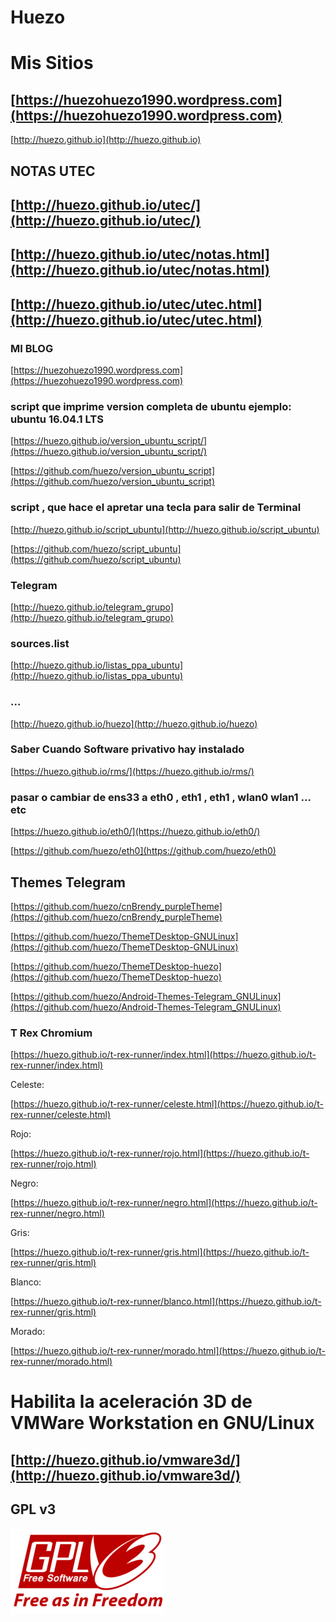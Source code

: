 


<meta name="viewport" content="width=device-width, initial-scale=1.0">


# Huezo

# Mis Sitios

## [https://huezohuezo1990.wordpress.com](https://huezohuezo1990.wordpress.com)

[http://huezo.github.io](http://huezo.github.io)


## NOTAS UTEC

##  [http://huezo.github.io/utec/](http://huezo.github.io/utec/)

## [http://huezo.github.io/utec/notas.html](http://huezo.github.io/utec/notas.html)

## [http://huezo.github.io/utec/utec.html](http://huezo.github.io/utec/utec.html)



### MI BLOG 


[https://huezohuezo1990.wordpress.com](https://huezohuezo1990.wordpress.com)



### script que imprime version completa de ubuntu ejemplo: ubuntu 16.04.1 LTS

[https://huezo.github.io/version_ubuntu_script/](https://huezo.github.io/version_ubuntu_script/)

[https://github.com/huezo/version_ubuntu_script](https://github.com/huezo/version_ubuntu_script)


### script , que hace el apretar una tecla para salir de Terminal

[http://huezo.github.io/script_ubuntu](http://huezo.github.io/script_ubuntu)

[https://github.com/huezo/script_ubuntu](https://github.com/huezo/script_ubuntu)

###  Telegram

[http://huezo.github.io/telegram_grupo](http://huezo.github.io/telegram_grupo)


### sources.list

[http://huezo.github.io/listas_ppa_ubuntu](http://huezo.github.io/listas_ppa_ubuntu)


###  ...

[http://huezo.github.io/huezo](http://huezo.github.io/huezo)


###  Saber Cuando Software privativo hay instalado

[https://huezo.github.io/rms/](https://huezo.github.io/rms/)

### pasar o cambiar de ens33 a eth0 , eth1 , eth1 , wlan0 wlan1 ... etc

[https://huezo.github.io/eth0/](https://huezo.github.io/eth0/)

[https://github.com/huezo/eth0](https://github.com/huezo/eth0)


## Themes Telegram

[https://github.com/huezo/cnBrendy_purpleTheme](https://github.com/huezo/cnBrendy_purpleTheme)

[https://github.com/huezo/ThemeTDesktop-GNULinux](https://github.com/huezo/ThemeTDesktop-GNULinux)

[https://github.com/huezo/ThemeTDesktop-huezo](https://github.com/huezo/ThemeTDesktop-huezo)


[https://github.com/huezo/Android-Themes-Telegram_GNULinux](https://github.com/huezo/Android-Themes-Telegram_GNULinux)



###  T Rex Chromium


[https://huezo.github.io/t-rex-runner/index.html](https://huezo.github.io/t-rex-runner/index.html)

Celeste:

 [https://huezo.github.io/t-rex-runner/celeste.html](https://huezo.github.io/t-rex-runner/celeste.html)
 
 Rojo:
 

 [https://huezo.github.io/t-rex-runner/rojo.html](https://huezo.github.io/t-rex-runner/rojo.html)
 
 Negro:
 
 [https://huezo.github.io/t-rex-runner/negro.html](https://huezo.github.io/t-rex-runner/negro.html)
 
 Gris:
 
 [https://huezo.github.io/t-rex-runner/gris.html](https://huezo.github.io/t-rex-runner/gris.html)
 
Blanco:

[https://huezo.github.io/t-rex-runner/blanco.html](https://huezo.github.io/t-rex-runner/gris.html)


Morado:

[https://huezo.github.io/t-rex-runner/morado.html](https://huezo.github.io/t-rex-runner/morado.html)


# Habilita la aceleración 3D de VMWare Workstation en GNU/Linux 

## [http://huezo.github.io/vmware3d/](http://huezo.github.io/vmware3d/)

## GPL v3

[GPLv3]:https://raw.githubusercontent.com/huezo/huezo.github.io/master/gplv3.png

![GPLv3][GPLv3]


